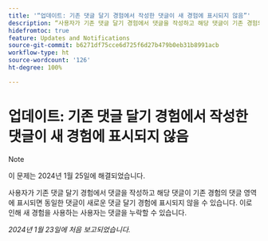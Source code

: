 ```yaml
---
title: '“업데이트: 기존 댓글 달기 경험에서 작성한 댓글이 새 경험에 표시되지 않음”'
description: “사용자가 기존 댓글 달기 경험에서 댓글을 작성하고 해당 댓글이 기존 경험의 댓글 영역에 표시되면 동일한 댓글이 새로운 댓글 달기 경험에 표시되지 않을 수 있습니다. 이로 인해 새 경험을 사용하는 사용자는 댓글을 누락할 수 있습니다.”
hidefromtoc: true
feature: Updates and Notifications
source-git-commit: b6271df75cce6d725f6d27b479b0eb31b8991acb
workflow-type: ht
source-wordcount: '126'
ht-degree: 100%

---
```



# 업데이트: 기존 댓글 달기 경험에서 작성한 댓글이 새 경험에 표시되지 않음

>[!NOTE]
>
>이 문제는 2024년 1월 25일에 해결되었습니다.

사용자가 기존 댓글 달기 경험에서 댓글을 작성하고 해당 댓글이 기존 경험의 댓글 영역에 표시되면 동일한 댓글이 새로운 댓글 달기 경험에 표시되지 않을 수 있습니다. 이로 인해 새 경험을 사용하는 사용자는 댓글을 누락할 수 있습니다.


_2024년 1월 23일에 처음 보고되었습니다._
